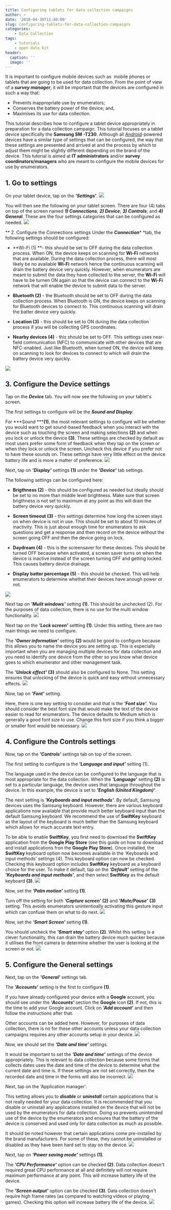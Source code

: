```yaml
---
title: Configuring tablets for data collection campaigns
author: ~
date: '2018-04-30T11:40:00'
slug: configuring-tablets-for-data-collection-campaigns
categories:
    - Data Collection
tags:
    - tutorials
    - open data kit
header:
  caption: ''
  image: ''
---
```


It is important to configure mobile devices such as &nbsp;mobile phones or tablets that are going to be used for data collection. From the point of view of a ***survey manager***, it will be important that the devices are configured in such a way that:

* Prevents inappropriate use by enumerators;
* Conserves the battery power of the device; and,
* Maximises its use for data collection.

This tutorial describes how to configure a tablet device appropriately in preparation for a data collection campaign. This tutorial focuses on a tablet device specifically the **Samsung SM -T230**. Although all <a href="http://www.android.com" target="_blank">Android</a>-powered devices have a similar type of settings that can be configured, the way that these settings are presented and arrived at and the process by which to adjust them might be slightly different depending on the brand of the device. This tutorial is aimed at **IT administrators** and/or **survey coordinators/managers** who are meant to configure the mobile devices for use by enumerators.
<br />

## 1. Go to settings
On your tablet device, tap on the ***'Settings'***.
<img src="/img/tutorials/go-to-settings.png" />
<br />

You will then see the following on your tablet screen. There are four (4) tabs on top of the screen named ***1) Connections***; ***2) Device***; ***3) Controls***; and ***4) General***. These are the four settings categories that can be configured as needed.
<img src="/img/tutorials/f757e156-1586-4b6d-8f13-60c006ef239f.png" />
<br />

** 2. Configure the Connections settings
Under the ***Connection**** *tab, the following settings should be configured:

* **Wi-Fi (1) **- this should be set to OFF during the data collection process. When ON, the device keeps on scanning for **Wi-Fi** networks that are available. During the data collection process, there will most likely be no available **Wi-Fi** network hence the continuous scanning will drain the battery device very quickly. However, when enumerators are meant to submit the data they have collected to the server, the **Wi-Fi** will have to be turnen ON again so that the device can connect to the **Wi-Fi** network that will enable the device to submit data to the server.

* **Bluetooth (2)** - the Bluetooth should be set to OFF during the data collection process. When Bluetooth is ON, the device keeps on scanning for Bluetooth devices to connect to. This continuous scanning will drain the batter device very quickly.

* **Location (3)** - this should be set to ON during the data collection process if you will be collecting GPS coordinates.

* **Nearby devices (4)** - this should be set to OFF. This settings uses near-field communication (NFC) to communicate with other devices that are NFC-enabled. Just like Bluetooth, when turned ON, the device will keep on scanning to look for devices to connect to which will drain the battery device very quickly.

<img src="/img/tutorials/configure-the-connections-settings.png" />
<br />

## 3. Configure the Device settings
Tap on the ***Device*** tab. You will now see the following on your tablet's screen.

The first settings to configure will be the ***Sound and Display***.

For ***Sound *****(1)**, the most relevant settings to configure will be whether you would want to get sound-based feedback when you interact with the device such as touching the screen and making selections **(2)** and when you lock or unlock the device **(3)**. These settings are checked by default as most users prefer some form of feedback when they tap on the screen or when they lock or unlock the screen. Uncheck this device if you prefer not to have these sounds on. These settings have very little effect on the device battery life and is more a matter of preference.
<img src="/img/tutorials/configure-the-device-settings.png" />
<br />

Next, tap on ***'Display'*** settings **(1)** under the ***'Device'*** tab settings.

The following settings can be configured here:

* **Brigthness (2)** - this should be configured as needed but ideally should be set to no more than middle level brightness. Make sure that screen brigthness is not set to maximum at any point as this will drain the battery device very quickly.

* **Screen timeout (3)** - this settings determine how long the screen stays on when device is not in use. This should be set to about 10 minutes of inactivity. This is just about enough time for enumerators to ask questions and get a response and then record on the device without the screen going OFF and then the device going on lock.

* **Daydream (4)** - this is the screensaver for these devices. This should be turned OFF because when activated, a screen saver turns on when the device is inactive instead of the screen turning OFF and getting locked. This causes battery device drainage.

* **Display batter percentage (5)** - this should be checked. This will help enumerators to determine whethet their devices have anough power or not.

<img src="/img/tutorials/49465425-9d8a-461a-b9df-8fe17c912a16.png" />
<br />

Next tap on ***'Mulit windows'*** setting **(1)**. This should be unchecked (2). For the purposes of data collection, there is no use for the multi window functionality.
<img src="/img/tutorials/9cc72447-6005-4ae8-a646-0b59b1d8255b.png" />
<br />

Next tap on the ***'Lock screen'*** settting **(1)**. Under this setting, there are two main things we need to configure.

The ***'Owner information'*** setting **(2)** would be good to configure because this allows you to name the device you are setting up. This is especially important when you are managing multiple devices for data collection and you need to identify one device from the other so you know what device goes to which enumerator and other management task.

The ***'Unlock effect'*** **(3)** should also be configured to None. This setting ensures that unlocking of the device is quick and easy without unnecessary effects.
<img src="/img/tutorials/3a74f296-3ecf-4c8e-bbe7-fbff003171bf.png" />
<br />

Now, tap on ***'Font'*** setting.

Here, there is one key setting to consider and that is the ***'Font size'***. You should consider the best font size that would make the text of the device easier to read for enumerators. The device defaults to Medium which is generally a good font size to use. Change this font size if you think a bigger or smaller font would be necessary.
<img src="/img/tutorials/f47e02fc-9667-4c25-a13b-ee855d7f0a1c.png" />
<br />

## 4. Configure the Controls settings
Now, tap on the ***'Controls'*** settings tab on top of the screen.

The first setting to configure is the ***'Language and input'*** setting (1).

The language used in the device can be configured to the language that is most appropriate for the data collection. When the ***'Language'*** setting **(2)** is set to a particular language, the device uses that language throughout the device. In this example, the device is set to ***'English (United Kingdom)'***.

The next setting is ***'Keyboards and input methods'***. By default, Samsung devices uses the Samsung keyboard. However, there are various keyboard applications now available that provide much better keyboard input than the default Samsung keyboard. We recommend the use of **SwiftKey** keyboard as the layout of the keyboard is much better than the Samsung keyboard which allows for much accurate text entry.

To be able to enable **SwiftKey**, you first need to download the **SwiftKey** application from the **Google Play Store** (see this guide on how to download and install applications fron the **Google Play Store**). Once installed, the **SwiftKey** keyboard option now becomes available in the 'Keyboards and input methods' settings (4). This keyboard option can now be checked. Checking this keyboard option includes **SwiftKey** keyboard as a keyboard choice for the user. To make it default, tap on the ***'Default'*** setting of the ***'Keyboards and input methods'***, and then select **SwiftKey** as the default keyboard **(3)**.
<img src="/img/tutorials/configure-the-controls-settings.png" />
<br />

Now, set the ***'Palm motion'*** setting **(1)**.

Turn off the setting for both ***'Capture screen'*** **(2)** and ***'Mute/Pause'*** **(3)** setting. This avoids enumerators unintentioally activating this gesture input which can confuse them on what to do next.
<img src="/img/tutorials/d23a42fd-b7eb-4aae-9ef0-c84507215bf2.png" />
<br />

Now, set the ***'Smart Screen'*** setting **(1)**.

You should uncheck the ***'Smart stay'*** option **(2)**. Whilst this setting is a clever functionality, this can drain the battery device much quicker because it utilises the front camera to determine whether the user is looking at the screen or not.
<img src="/img/tutorials/6d344d6d-1855-4b22-9d93-77d9d548a36c.png" />
<br />

## 5. Configure the General settings
Next, tap on the ***'General'*** settings tab.

The ***'Accounts'*** setting is the first to configure **(1)**.

If you have already configured your device with a **Google** account, you should see under the ***'Accounts'*** section the **Google** icon **(2)**. If not, this is the time to add your Google account. Click on ***'Add account'*** and then follow the instructions after that.

Other accounts can be added here. However, for purposes of data collection, there is no for these other accounts unless your data collection campaigns requires any other accounts setup in your device.
<img src="/img/tutorials/configure-the-general-settings.png" />

Now, we should set the ***'Date and time'*** settings.

It would be important to set the ***'Date and time'*** settings of the device appropriately. This is relevant to data collection because some forms that collects dates uses the date and time of the device to determine what the current date and time is. If these settings are not set correctly, then the recorded date and time in the forms will also be incorrect.
<img src="/img/tutorials/4342dc1e-28e2-4837-ab84-7efb907b9c5f.png" />
<br />

Next, tap on the 'Application manager'.

This setting allows you to ***disable*** or ***uninstall*** certain applications that is not really needed for your data collection. It is recommended that you disable or uninstall any applications installed on the device that will not be used by the enumerators for data collection. Doing so prevents unintended use of the device by the enumerators and ensures that the battery of the device is conserved and used only for data collection as much as possible.

It should be noted however that certain applications come pre-installed by the brand manufacturers. For some of these, they cannot be uninstalled or disabled as they have been hard set to stay on the device.
<img src="/img/tutorials/70d6265c-5d6f-48be-bf96-c087d8ac1b97.png" />
<br />

Next, tap on ***'Power saving mode'*** settings **(1)**.

The ***'CPU Performance'*** option can be checked **(2)**. Data collection doesn't required great CPU performance at all and definitely will not require maximum performance at any point. This will increase battery life of the device.

The ***'Screen output'*** option can be checked **(3)**. Data collection doesn't require high frame rates (as compared to watching videos or playing games). Checking this option will increase battery life of the device.
<img src="/img/tutorials/59bba5a1-87d1-4c04-89fc-a18ab82b4191.png" />
